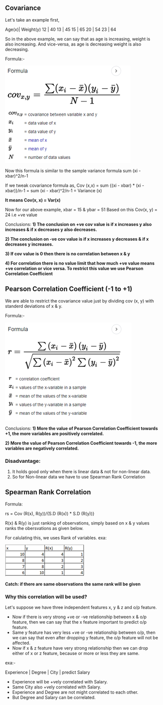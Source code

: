 ## Covariance

Let's take an example first,

Age(x)|   Weight(y)
12    |    40 
13    |    45
15    |    65
20    |    54
23    |    64

So in the above example, we can say that as age is increasing, weight is also increasing.
And vice-versa, as age is decreasing weight is also decreasing.

Formula:- 

![Alt text](image-2.png)

Now this formula is similar to the sample variance formula sum (xi - xbar)^2/n-1

If we tweak covariance formula as,
Cov (x,x) = sum {(xi - xbar) * (xi - xbar)}/n-1
          = sum (xi - xbar)^2/n-1 
          = Variance (x)

**It means Cov(x, x) = Var(x)**

Now for our above example, xbar = 15 & ybar = 51
Based on this Cov(x, y) = 24 i.e +ve value

Conclusions:
**1) The conclusion on +ve cov value is if x increases y also increases & if x decreases y also decreases.**

**2) The conclusion on -ve cov value is if x increases y decreases & if x decreases y increases.**

**3) If cov value is 0 then there is no correlation between x & y**

**4) For correlation there is no value limit that how much +ve value means +ve correlation or vice versa. To restrict this value we use Pearson Correlation Coefficient**


## Pearson Correlation Coefficient (-1 to +1)
We are able to restrict the covariance value just by dividing cov (x, y) with standerd deviations of x & y.

Formula:- 

![Alt text](image-3.png)

Conclusions:
**1) More the value of Pearson Correlation Coefficient towards +1, the more variables are positively correlated.**

**2) More the value of Pearson Correlation Coefficient towards -1, the more variables are negatively correlated.**


### **Disadvantage**:
1) It holds good only when there is linear data & not for non-linear data.
2) So for Non-linear data we have to use Spearman Rank Correlation


## Spearman Rank Correlation

Formula:

rs = Cov (R(x), R(y))/{S.D (R(x)) * S.D (R(y))}

R(x) & R(y) is just ranking of observations, simply based on x & y values ranks the obersvations as given below.

For calulating this, we uses Rank of variables.
exa:

![Alt text](image-4.png)

**Catch: if there are same observations the same rank will be given**


### **Why this correlation will be used?**

Let's suppose we have three independent features x, y & z and o/p feature.
- Now if there is very strong +ve or -ve relationship between x & o/p feature, then we can say that the x feature important to predict o/p feature.
- Same y feature has very less +ve or -ve relationship between o/p, then we can say that even after dropping y feature, the o/p feature will not be affected.
- Now if x & z feature have very strong relationship then we can drop either of x or z feature, because or more or less they are same.

exa:-  

 Experience  |  Degree  |  City |    predict Salary

- Experience will be +vely correlated with Salary.
- Same City also +vely correlated with Salary.
- Experience and Degree are not might correlated to each other.
- But Degree and Salary can be correlated.